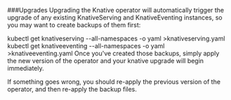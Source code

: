 


###Upgrades
Upgrading the Knative operator will automatically trigger the upgrade of any existing KnativeServing and KnativeEventing instances, so you may want to create backups of them first:

kubectl get knativeserving --all-namespaces -o yaml >knativeserving.yaml
kubectl get knativeeventing --all-namespaces -o yaml >knativeeventing.yaml
Once you've created those backups, simply apply the new version of the operator and your knative upgrade will begin immediately.

If something goes wrong, you should re-apply the previous version of the operator, and then re-apply the backup files.
